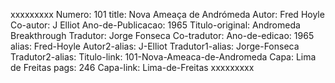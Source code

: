 xxxxxxxxx
Numero: 101
title: Nova Ameaça de Andrómeda
Autor: Fred Hoyle
Co-autor: J Elliot
Ano-de-Publicacao: 1965
Titulo-original: Andromeda Breakthrough
Tradutor: Jorge Fonseca
Co-tradutor: 
Ano-de-edicao: 1965
alias: Fred-Hoyle
Autor2-alias: J-Elliot
Tradutor1-alias: Jorge-Fonseca
Tradutor2-alias: 
Titulo-link: 101-Nova-Ameaca-de-Andromeda
Capa: Lima de Freitas
pags: 246
Capa-link: Lima-de-Freitas
xxxxxxxxx